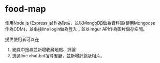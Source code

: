# food-map

使用Node.js (Express.js)作為後端，並以MongoDB做為資料庫(使用Mongoose作為ODM)，並串接line login做為登入；並以imgur API作為圖片儲存空間。

提供使用者可以在
1. 網頁中搜尋並新增收藏地點、評論
2. 透過line chat bot搜尋餐廳，並新增評論及相片。
